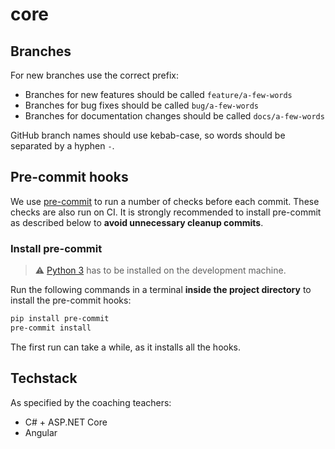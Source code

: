 # core

## Branches

For new branches use the correct prefix:

* Branches for new features should be called `feature/a-few-words`
* Branches for bug fixes should be called `bug/a-few-words`
* Branches for documentation changes should be called `docs/a-few-words`

GitHub branch names should use kebab-case, so words should be separated by a hyphen `-`.

## Pre-commit hooks

We use [pre-commit](https://pre-commit.com/) to run a number of checks before each commit.
These checks are also run on CI. It is strongly recommended to install pre-commit as described below to **avoid
unnecessary cleanup commits**.

### Install pre-commit

> ⚠ [Python 3](https://www.python.org/downloads/windows/) has to be installed on the development machine.

Run the following commands in a terminal **inside the project directory** to install the pre-commit hooks:

```bash
pip install pre-commit
pre-commit install
```

The first run can take a while, as it installs all the hooks.

## Techstack

As specified by the coaching teachers:

* C# + ASP.NET Core
* Angular
